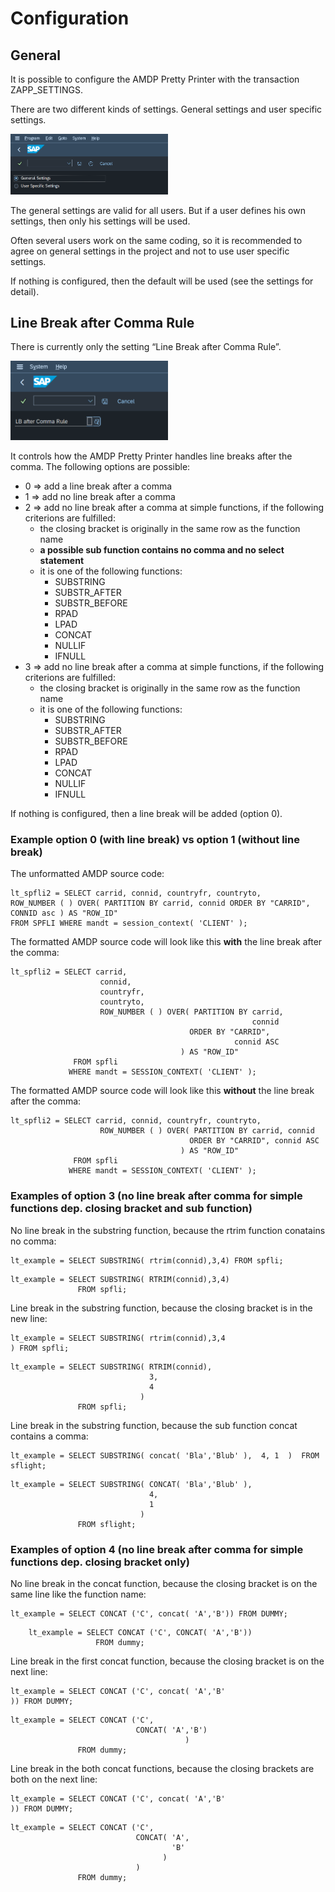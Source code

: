 # Configuration

## General

It is possible to configure the AMDP Pretty Printer with the transaction
ZAPP_SETTINGS.

There are two different kinds of settings. General settings and user
specific settings.

<img src="images/media/image1.png" alt="settings" width=50%/>

The general settings are valid for all users. But if a user defines his
own settings, then only his settings will be used.

Often several users
work on the same coding, so it is recommended to agree on general
settings in the project and not to use user specific settings.

If nothing is configured, then the default will be used (see the
settings for detail).

## Line Break after Comma Rule

There is currently only the setting “Line Break after Comma Rule”.

<img src="images/media/image2.png" alt="line break after comma rules" width=50%/>

It controls how the AMDP Pretty Printer handles line breaks after the comma.
The following options are possible:

- 0 => add a line break after a comma
- 1 => add no line break after a comma
- 2 => add no line break after a comma at simple functions, if the following criterions are fulfilled:
  - the closing bracket is originally in the same row as the function name
  - **a possible sub function contains no comma and no select statement**
  - it is one of the following functions:
    - SUBSTRING
    - SUBSTR_AFTER
    - SUBSTR_BEFORE
    - RPAD
    - LPAD
    - CONCAT
    - NULLIF
    - IFNULL
- 3 => add no line break after a comma at simple functions, if the following criterions are fulfilled:
  - the closing bracket is originally in the same row as the function name
  - it is one of the following functions:
    - SUBSTRING
    - SUBSTR_AFTER
    - SUBSTR_BEFORE
    - RPAD
    - LPAD
    - CONCAT
    - NULLIF
    - IFNULL

If nothing is configured, then a line break will be added (option 0).

### Example option 0 (with line break) vs option 1 (without line break)

The unformatted AMDP source code:

```abap
lt_spfli2 = SELECT carrid, connid, countryfr, countryto,
ROW_NUMBER ( ) OVER( PARTITION BY carrid, connid ORDER BY "CARRID", CONNID asc ) AS "ROW_ID"
FROM SPFLI WHERE mandt = session_context( 'CLIENT' );
```

The formatted AMDP source code will look like this **with** the line break after the comma:

```abap
lt_spfli2 = SELECT carrid, 
                    connid, 
                    countryfr, 
                    countryto,
                    ROW_NUMBER ( ) OVER( PARTITION BY carrid, 
                                                      connid 
                                        ORDER BY "CARRID", 
                                                  connid ASC 
                                      ) AS "ROW_ID"
              FROM spfli 
             WHERE mandt = SESSION_CONTEXT( 'CLIENT' );
```

The formatted AMDP source code will look like this **without** the line break after the comma:

```abap
lt_spfli2 = SELECT carrid, connid, countryfr, countryto,
                    ROW_NUMBER ( ) OVER( PARTITION BY carrid, connid 
                                        ORDER BY "CARRID", connid ASC 
                                      ) AS "ROW_ID"
              FROM spfli 
             WHERE mandt = SESSION_CONTEXT( 'CLIENT' );
```

### Examples of option 3 (no line break after comma for simple functions dep. closing bracket and sub function)

No line break in the substring function, because the rtrim function conatains no comma:

```abap
lt_example = SELECT SUBSTRING( rtrim(connid),3,4) FROM spfli;
```

```abap
lt_example = SELECT SUBSTRING( RTRIM(connid),3,4) 
               FROM spfli; 
```

Line break in the substring function, because the closing bracket is in the new line:
```abap
lt_example = SELECT SUBSTRING( rtrim(connid),3,4
) FROM spfli;  
```

```abap
lt_example = SELECT SUBSTRING( RTRIM(connid),
                               3,
                               4
                             ) 
               FROM spfli; 
```

Line break in the substring function, because the sub function concat contains a comma:

```abap
lt_example = SELECT SUBSTRING( concat( 'Bla','Blub' ),  4, 1  )  FROM sflight;
```

```abap
lt_example = SELECT SUBSTRING( CONCAT( 'Bla','Blub' ), 
                               4, 
                               1 
                             ) 
               FROM sflight;
```
### Examples of option 4 (no line break after comma for simple functions dep. closing bracket only)
No line break in the concat function, because the closing bracket is on the same line like the function name:

```abap
lt_example = SELECT CONCAT ('C', concat( 'A','B')) FROM DUMMY;
```

```abap
    lt_example = SELECT CONCAT ('C', CONCAT( 'A','B')) 
                   FROM dummy;
```

Line break in the first concat function, because the closing bracket is on the next line:

```abap
lt_example = SELECT CONCAT ('C', concat( 'A','B'
)) FROM DUMMY;
```

```abap
lt_example = SELECT CONCAT ('C', 
                            CONCAT( 'A','B')
						               ) 
               FROM dummy;
```

Line break in the both concat functions, because the closing brackets are both on the next line:

```abap
lt_example = SELECT CONCAT ('C', concat( 'A','B'
)) FROM DUMMY;
```

```abap
lt_example = SELECT CONCAT ('C', 
                            CONCAT( 'A',
                                    'B'
                                  )
                            ) 
               FROM dummy;
```